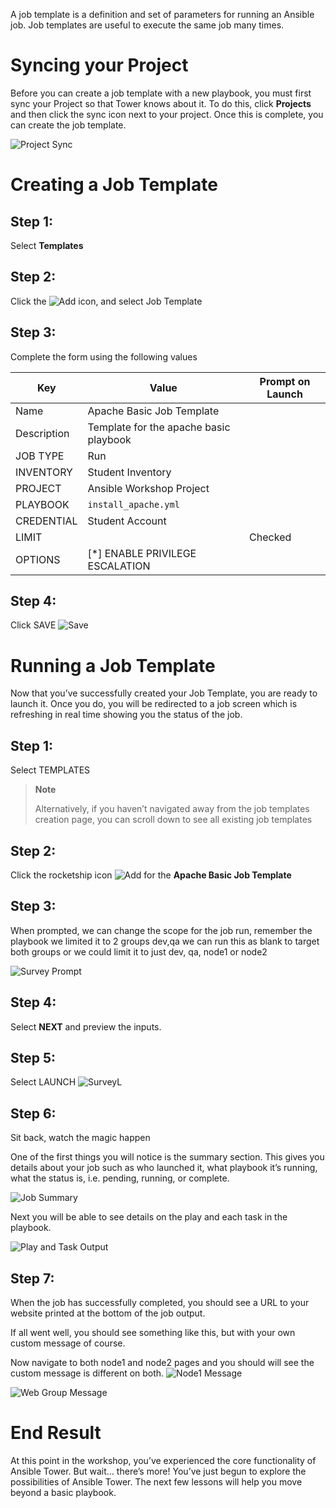 A job template is a definition and set of parameters for running an
Ansible job. Job templates are useful to execute the same job many
times.

Syncing your Project
====================

Before you can create a job template with a new playbook, you must first
sync your Project so that Tower knows about it. To do this, click
**Projects** and then click the sync icon next to your project. Once
this is complete, you can create the job template.

![Project Sync](images/4-project-sync.png)

Creating a Job Template
=======================

Step 1:
-------

Select **Templates**

Step 2:
-------

Click the ![Add](images/add.png) icon, and select Job Template

Step 3:
-------

Complete the form using the following values

| Key         |Value                                   | Prompt on Launch |
|-------------|----------------------------------------|------------------|
| Name        | Apache Basic Job Template              |                  |
| Description | Template for the apache basic playbook |                  |
| JOB TYPE    | Run                                    |                  |
| INVENTORY   | Student Inventory                      |                  |
| PROJECT     | Ansible Workshop Project               |                  |
| PLAYBOOK    | `install_apache.yml`                   |                  |
| CREDENTIAL  | Student Account                        |                  |
| LIMIT       |                                        | Checked          |
| OPTIONS     | [*] ENABLE PRIVILEGE ESCALATION        |                  |

Step 4:
-------

Click SAVE ![Save](images/at_save.png) 


Running a Job Template
======================

Now that you’ve successfully created your Job Template, you are ready to
launch it. Once you do, you will be redirected to a job screen which is
refreshing in real time showing you the status of the job.

Step 1:
-------

Select TEMPLATES

> **Note**
>
> Alternatively, if you haven’t navigated away from the job templates
> creation page, you can scroll down to see all existing job templates

Step 2:
-------

Click the rocketship icon ![Add](images/at_launch_icon.png) for the
**Apache Basic Job Template**

Step 3:
-------

When prompted, we can change the scope for the job run, remember the playbook we limited it to 2 groups dev,qa we can run this as blank to target both groups or we could limit it to just dev, qa, node1 or node2

![Survey Prompt](images/4-survey-prompt.png)

Step 4:
-------

Select **NEXT** and preview the inputs.

Step 5:
-------

Select LAUNCH ![SurveyL](images/4-survey-launch.png)

Step 6:
-------

Sit back, watch the magic happen

One of the first things you will notice is the summary section. This
gives you details about your job such as who launched it, what playbook
it’s running, what the status is, i.e. pending, running, or complete.

![Job Summary](images/4-job-summary-details.png)

Next you will be able to see details on the play and each task in the
playbook.

![Play and Task Output](images/4-job-summary-output.png)

Step 7:
-------

When the job has successfully completed, you should see a URL to your website printed at the bottom of the job output.

If all went well, you should see something like this, but with your own
custom message of course.

Now navigate to both node1 and node2 pages and you should will see the custom message is different on both.
![Node1
Message](images/node1-site.png)

![Web Group
Message](images/node2-site.png)

End Result
==========

At this point in the workshop, you’ve experienced the core functionality
of Ansible Tower. But wait… there’s more! You’ve just begun to explore
the possibilities of Ansible Tower. The next few lessons will help you
move beyond a basic playbook.
